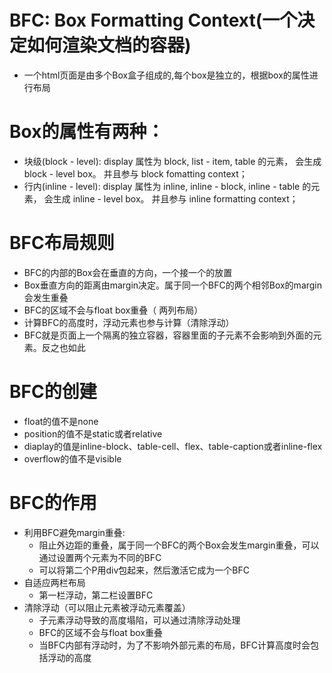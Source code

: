 # BFC: Box Formatting Context(一个决定如何渲染文档的容器)
  - 一个html页面是由多个Box盒子组成的,每个box是独立的，根据box的属性进行布局
# Box的属性有两种：
  - 块级(block - level): display 属性为 block, list - item, table 的元素， 会生成 block - level box。 并且参与 block fomatting context；
  - 行内(inline - level): display 属性为 inline, inline - block, inline - table 的元素， 会生成 inline - level box。 并且参与 inline formatting context；
# BFC布局规则
  - BFC的内部的Box会在垂直的方向，一个接一个的放置
  - Box垂直方向的距离由margin决定。属于同一个BFC的两个相邻Box的margin会发生重叠
  - BFC的区域不会与float box重叠（ 两列布局）
  - 计算BFC的高度时，浮动元素也参与计算（清除浮动）
  - BFC就是页面上一个隔离的独立容器，容器里面的子元素不会影响到外面的元素。反之也如此
# BFC的创建
  - float的值不是none
  - position的值不是static或者relative
  - diaplay的值是inline-block、table-cell、flex、table-caption或者inline-flex
  - overflow的值不是visible
# BFC的作用
  - 利用BFC避免margin重叠: 
    - 阻止外边距的重叠，属于同一个BFC的两个Box会发生margin重叠，可以通过设置两个元素为不同的BFC
    - 可以将第二个P用div包起来，然后激活它成为一个BFC
  - 自适应两栏布局
    - 第一栏浮动，第二栏设置BFC
  - 清除浮动（可以阻止元素被浮动元素覆盖）
    - 子元素浮动导致的高度塌陷，可以通过清除浮动处理
    - BFC的区域不会与float box重叠
    - 当BFC内部有浮动时，为了不影响外部元素的布局，BFC计算高度时会包括浮动的高度
